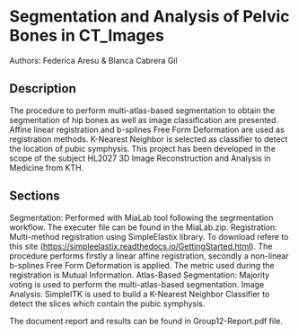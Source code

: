 # Segmentation and Analysis of Pelvic Bones in CT_Images

Authors: Federica Aresu & Blanca Cabrera Gil

## Description

The procedure to perform multi-atlas-based segmentation to obtain the segmentation of hip bones as well as image classification are presented. Affine linear registration and b-splines Free Form Deformation are used as registration methods. K-Nearest Neighbor is selected as classifier to detect the location of pubic symphysis.
This project has been developed in the scope of the subject HL2027 3D Image Reconstruction and Analysis in Medicine from KTH.

## Sections

Segmentation: Performed with MiaLab tool following the segrmentation workflow. The executer file can be found in the MiaLab.zip.
Registration: Multi-method registration using SimpleElastix library. To download refere to this site (https://simpleelastix.readthedocs.io/GettingStarted.html). The procedure performs firstly a linear affine registration, secondly a non-linear b-splines Free Form Deformation is applied. The metric used during the registration is Mutual Information.
Atlas-Based Segmentation: Majority voting is used to perform the multi-atlas-based segmentation.
Image Analysis: SimpleITK is used to build a K-Nearest Neighbor Classifier to detect the slices which contain the pubic symphysis.


The document report and results can be found in Group12-Report.pdf file.